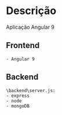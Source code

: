 # Descrição

Aplicação Angular 9


## Frontend
```
- Angular 9
```

## Backend

```
\backend\server.js:
- express
- node
- mongoDB
```

